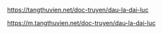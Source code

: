 https://tangthuvien.net/doc-truyen/dau-la-dai-luc

https://m.tangthuvien.net/doc-truyen/dau-la-dai-luc

